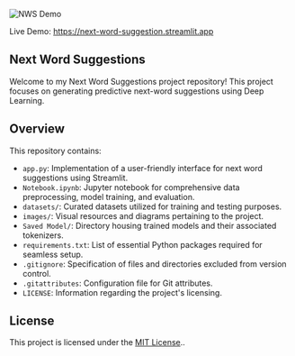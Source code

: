 ![NWS Demo](https://github.com/SayedShaun/Next-Word-Suggestions/assets/126845316/3e7566fd-c982-4a2b-a52a-2be40001d32d)

Live Demo: https://next-word-suggestion.streamlit.app

## Next Word Suggestions

Welcome to my Next Word Suggestions project repository! This project focuses on generating predictive next-word suggestions using Deep Learning.

## Overview

This repository contains:

- `app.py`: Implementation of a user-friendly interface for next word suggestions using Streamlit.
- `Notebook.ipynb`: Jupyter notebook for comprehensive data preprocessing, model training, and evaluation.
- `datasets/`: Curated datasets utilized for training and testing purposes.
- `images/`: Visual resources and diagrams pertaining to the project.
- `Saved Model/`: Directory housing trained models and their associated tokenizers.
- `requirements.txt`: List of essential Python packages required for seamless setup.
- `.gitignore`: Specification of files and directories excluded from version control.
- `.gitattributes`: Configuration file for Git attributes.
- `LICENSE`: Information regarding the project's licensing.


## License

This project is licensed under the [MIT License](LICENSE)..



 
